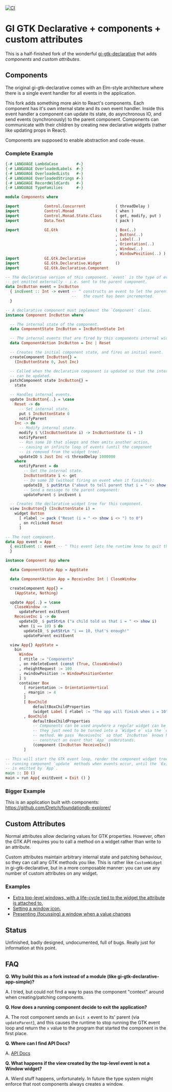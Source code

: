 [![CI](https://github.com/Dretch/gi-gtk-declarative/workflows/CI/badge.svg)](https://github.com/Dretch/gi-gtk-declarative/actions)

# GI GTK Declarative + components + custom attributes

This is a half-finished fork of the wonderful [gi-gtk-declarative](https://github.com/owickstrom/gi-gtk-declarative) that adds _components_ and _custom attributes_.

## Components

The original gi-gtk-declarative comes with an Elm-style architecture where there is a single event handler for all events in the application.

This fork adds something more akin to React's components. Each component has it's own internal state and its own event handler. Inside this event handler a component can update its state, do asynchronous IO, and send events (synchronously) to the parent component. Components can communicate with their children by creating new declarative widgets (rather like updating props in React).

Components are supposed to enable abstraction and code-reuse.

### Complete Example

``` haskell
{-# LANGUAGE LambdaCase        #-}
{-# LANGUAGE OverloadedLabels  #-}
{-# LANGUAGE OverloadedLists   #-}
{-# LANGUAGE OverloadedStrings #-}
{-# LANGUAGE RecordWildCards   #-}
{-# LANGUAGE TypeFamilies      #-}

module Components where

import           Control.Concurrent             ( threadDelay )
import           Control.Monad                  ( when )
import           Control.Monad.State.Class      ( get, modify, put )
import           Data.Text                      ( pack )

import           GI.Gtk                         ( Box(..)
                                                , Button(..)
                                                , Label(..)
                                                , Orientation(..)
                                                , Window(..)
                                                , WindowPosition(..) )
import           GI.Gtk.Declarative
import           GI.Gtk.Declarative.Widget      ()
import           GI.Gtk.Declarative.Component

-- The declarative version of this component. `event` is the type of events that
-- get emitted externally - i.e. sent to the parent component.
data IncButton event = IncButton
  { incEvent :: Int -> event -- ^ constructs an event to let the parent know that
                             --   the count has been incremented.
  }

-- A declarative component must implement the `Component` class.
instance Component IncButton where

  -- The internal state of the component.
  data ComponentState IncButton = IncButtonState Int

  -- The internal events that are fired by this components internal widget tree.
  data ComponentAction IncButton = Inc | Reset

  -- Creates the initial component state, and fires an initial event.
  createComponent IncButton{} =
    (IncButtonState 0, Just Inc)

  -- Called when the declarative component is updated so that the internal state
  -- can be updated.
  patchComponent state IncButton{} =
    state

  -- Handles internal events.
  update IncButton{..} = \case
    Reset -> do
      -- Set internal state.
      put $ IncButtonState 0
      notifyParent
    Inc -> do
      -- Modify internal state.
      modify $ \(IncButtonState i) -> IncButtonState (i + 1)
      notifyParent
      -- Run some IO that sleeps and then emits another action,
      -- causing an infinite loop of events (until the component
      -- is removed from the widget tree).
      updateIO $ Just Inc <$ threadDelay 1000000
    where
      notifyParent = do
        -- Get the internal state.
        IncButtonState i <- get
        -- Do some IO (without firing an event when it finishes):
        updateIO_ $ putStrLn ("about to tell parent that i = " <> show i)
        -- Send a message to the parent component:
        updateParent $ incEvent i

  -- Creates the declarative widget tree for this component.
  view IncButton{} (IncButtonState i) =
    widget Button
      [ #label := pack ("Reset (i = " <> show i <> ") to 0")
      , on #clicked Reset
      ]

-- The root component.
data App event = App
  { exitEvent :: event -- ^ This event lets the runtime know to quit the app.
  }

instance Component App where

  data ComponentState App = AppState

  data ComponentAction App = ReceiveInc Int | CloseWindow

  createComponent App{} =
    (AppState, Nothing)

  update App{..} = \case
    CloseWindow ->
      updateParent exitEvent
    ReceiveInc i -> do
      updateIO_ $ putStrLn ("a child told us that i = " <> show i)
      when (i == 10) $ do
        updateIO_ $ putStrLn "i == 10, that's enough!"
        updateParent exitEvent

  view App{} AppState =
    bin
      Window
      [ #title := "Components"
      , on #deleteEvent (const (True, CloseWindow))
      , #heightRequest := 100
      , #windowPosition := WindowPositionCenter
      ] $
      container Box
        [ #orientation := OrientationVertical
        , #margin := 4
        ]
        [ BoxChild
            defaultBoxChildProperties
            (widget Label [ #label := "The app will finish when i = 10" ])
        , BoxChild
            defaultBoxChildProperties
            -- Components can be used anywhere a regular widget can be used
            -- they just need to be turned into a `Widget e` via the `component`
            -- method. We pass `ReceiveInc` so that `IncButton` knows how to
            -- construct an event that `App` understands.
            (component (IncButton ReceiveInc))
        ]

-- This will start the GTK event loop, render the component widget tree, and keep
-- running component `update` methods when events occur, until the `Exit` event
-- is emitted by `App`.
main :: IO ()
main = run App{ exitEvent = Exit () }
```

### Bigger Example

This is an application built with components: https://github.com/Dretch/foundationdb-explorer/

## Custom Attributes

Normal attributes allow declaring values for GTK properties. However, often the GTK API requires you to call a method on a widget rather than write to an attribute.

Custom attributes maintain arbitrary internal state and patching behaviour, so they can call any GTK methods you like. This is rather like `CustomWidget` in gi-gtk-declarative, but in a more composable manner: you can use any number of custom attributes on any widget.

### Examples

- [Extra top-level windows, with a life-cycle tied to the widget the attribute is attached to.](https://github.com/Dretch/gi-gtk-declarative/blob/657a65f3e3fb86d98613466b95195ea4db88c938/gi-gtk-declarative/src/GI/Gtk/Declarative/Attributes/Custom/Window.hs#L38)
- [Setting a window icon.](https://github.com/Dretch/gi-gtk-declarative/blob/657a65f3e3fb86d98613466b95195ea4db88c938/gi-gtk-declarative/src/GI/Gtk/Declarative/Attributes/Custom/Window.hs#L89)
- [Presenting (focussing) a window when a value changes](https://github.com/Dretch/gi-gtk-declarative/blob/657a65f3e3fb86d98613466b95195ea4db88c938/gi-gtk-declarative/src/GI/Gtk/Declarative/Attributes/Custom/Window.hs#L64)

## Status

Unfinished, badly designed, undocumented, full of bugs. Really just for information at this point.

## FAQ

**Q. Why build this as a fork instead of a module (like gi-gtk-declarative-app-simple)?**

A. I tried, but could not find a way to pass the component "context" around when creating/patching components.

**Q. How does a running component decide to exit the application?**

A. The root component sends an `Exit x` event to its' parent (via `updateParent`), and this causes the runtime to stop running the GTK event loop and return the `x` value to the program that started the component in the first place.

**Q. Where can I find API Docs?**

A. [API Docs](https://dretch.github.io/gi-gtk-declarative/docs/haddock/)

**Q. What happens if the view created by the top-level event is not a Window widget?**

A. Wierd stuff happens, unfortunately. In future the type system might enforce that root components always creates a window.
